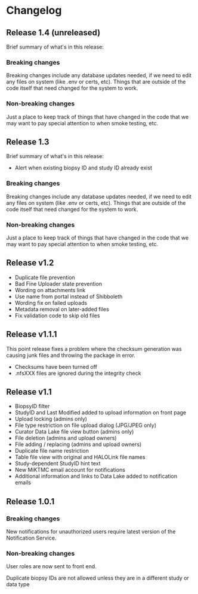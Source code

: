 
# Changelog

## Release 1.4 (unreleased)
Brief summary of what's in this release:

### Breaking changes
Breaking changes include any database updates needed, if we need to edit any files on system (like .env or certs, etc). Things that are outside of the code itself that need changed for the system to work.

### Non-breaking changes
Just a place to keep track of things that have changed in the code that we may want to pay special attention to when smoke testing, etc.

## Release 1.3
Brief summary of what's in this release:
* Alert when existing biopsy ID and study ID already exist

### Breaking changes
Breaking changes include any database updates needed, if we need to edit any files on system (like .env or certs, etc). Things that are outside of the code itself that need changed for the system to work.

### Non-breaking changes
Just a place to keep track of things that have changed in the code that we may want to pay special attention to when smoke testing, etc.


## Release v1.2

- Duplicate file prevention
- Bad Fine Uploader state prevention
- Wording on attachments link
- Use name from portal instead of Shibboleth
- Wording fix on failed uploads
- Metadata removal on later-added files
- Fix validation code to skip old files

## Release v1.1.1
This point release fixes a problem where the checksum generation was causing junk files and throwing the package in error. 

- Checksums have been turned off
- .nfsXXX files are ignored during the integrity check

## Release v1.1
* BiopsyID filter
* StudyID and Last Modified added to upload information on front page
* Upload locking (admins only)
* File type restriction on file upload dialog (JPG/JPEG only)
* Curator Data Lake file view button (admins only)
* File deletion (admins and upload owners)
* File adding / replacing (admins and upload owners)
* Duplicate file name restriction
* Table file view with original and HALOLink file names
* Study-dependent StudyID hint text
* New MiKTMC email account for notifications
* Additional information and links to Data Lake added to notification emails

## Release 1.0.1

### Breaking changes

New notifications for unauthorized users require latest version of the Notification Service. 

### Non-breaking changes

User roles are now sent to front end. 

Duplicate biopsy IDs are not allowed unless they are in a different study or data type
